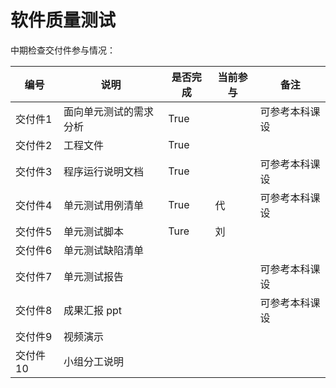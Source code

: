 # 软件质量测试



中期检查交付件参与情况：

| 编号     | 说明                   | 是否完成 | 当前参与 | 备注           |
| -------- | ---------------------- | -------- | -------- | -------------- |
| 交付件1  | 面向单元测试的需求分析 | True     |          | 可参考本科课设 |
| 交付件2  | 工程文件               | True     |          |                |
| 交付件3  | 程序运行说明文档       | True     |          | 可参考本科课设 |
| 交付件4  | 单元测试用例清单       | True     | 代       | 可参考本科课设 |
| 交付件5  | 单元测试脚本           | Ture     | 刘       |                |
| 交付件6  | 单元测试缺陷清单       |          |          |                |
| 交付件7  | 单元测试报告           |          |          | 可参考本科课设 |
| 交付件8  | 成果汇报 ppt           |          |          | 可参考本科课设 |
| 交付件9  | 视频演示               |          |          |                |
| 交付件10 | 小组分工说明           |          |          |                |


